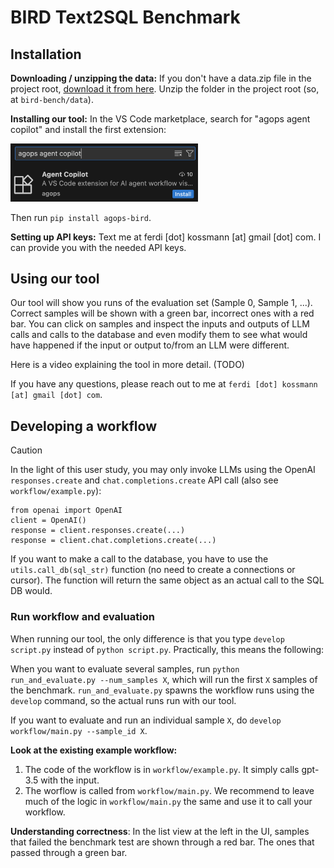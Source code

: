 # BIRD Text2SQL Benchmark

## Installation

**Downloading / unzipping the data:** If you don't have a data.zip file in the project root, [download it from here](https://1drv.ms/u/c/0a2bf91af9c5e93d/ES4NjfHfw_BBjv5-75n4kSUBK8JIacAVo4BNKwXRBS6vlw?e=ZkDCJ5). Unzip the folder in the project root (so, at `bird-bench/data`).

**Installing our tool:** In the VS Code marketplace, search for "agops agent copilot" and install the first extension: 

<img src="media_for_readme/marketplace.png" alt="VS Code Marketplace" width="300">

Then run `pip install agops-bird`. 

**Setting up API keys:** Text me at ferdi [dot] kossmann [at] gmail [dot] com. I can provide you with the needed API keys. 

## Using our tool

Our tool will show you runs of the evaluation set (Sample 0, Sample 1, ...). Correct samples will be shown with a green bar, incorrect ones with a red bar. You can click on samples and inspect the inputs and outputs of LLM calls and calls to the database and even modify them to see what would have happened if the input or output to/from an LLM were different.

Here is a video explaining the tool in more detail. (TODO)

If you have any questions, please reach out to me at `ferdi [dot] kossmann [at] gmail [dot] com`.

## Developing a workflow

> [!CAUTION]
> In the light of this user study, you may only invoke LLMs using the OpenAI `responses.create` and `chat.completions.create` API call (also see `workflow/example.py`):
>
> ```
> from openai import OpenAI
> client = OpenAI()
> response = client.responses.create(...)
> response = client.chat.completions.create(...)
> ```
> If you want to make a call to the database, you have to use the `utils.call_db(sql_str)` function (no need to create a connections or cursor). The function will return the same object as an actual call to the SQL DB would. 


### Run workflow and evaluation

When running our tool, the only difference is that you type `develop script.py` instead of `python script.py`. Practically, this means the following:

When you want to evaluate several samples, run `python run_and_evaluate.py --num_samples X`, which will run the first `X` samples of the benchmark. `run_and_evaluate.py` spawns the workflow runs using the `develop` command, so the actual runs run with our tool.

If you want to evaluate and run an individual sample `X`, do `develop workflow/main.py --sample_id X`.

**Look at the existing example workflow:** 
1. The code of the workflow is in `workflow/example.py`. It simply calls gpt-3.5 with the input.
2. The worflow is called from `workflow/main.py`. We recommend to leave much of the logic in `workflow/main.py` the same and use it to call your workflow.

**Understanding correctness**: In the list view at the left in the UI, samples that failed the benchmark test are shown through a red bar. The ones that passed through a green bar.